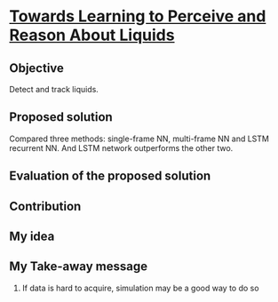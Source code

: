 # [Towards Learning to Perceive and Reason About Liquids](https://homes.cs.washington.edu/~schenckc/iser2016.pdf)

## Objective

Detect and track liquids.

## Proposed solution

Compared three methods: single-frame NN, multi-frame NN and LSTM recurrent NN. And LSTM network outperforms the
other two.

## Evaluation of the proposed solution



## Contribution

## My idea

## My Take-away message

1. If data is hard to acquire, simulation may be a good way to do so
